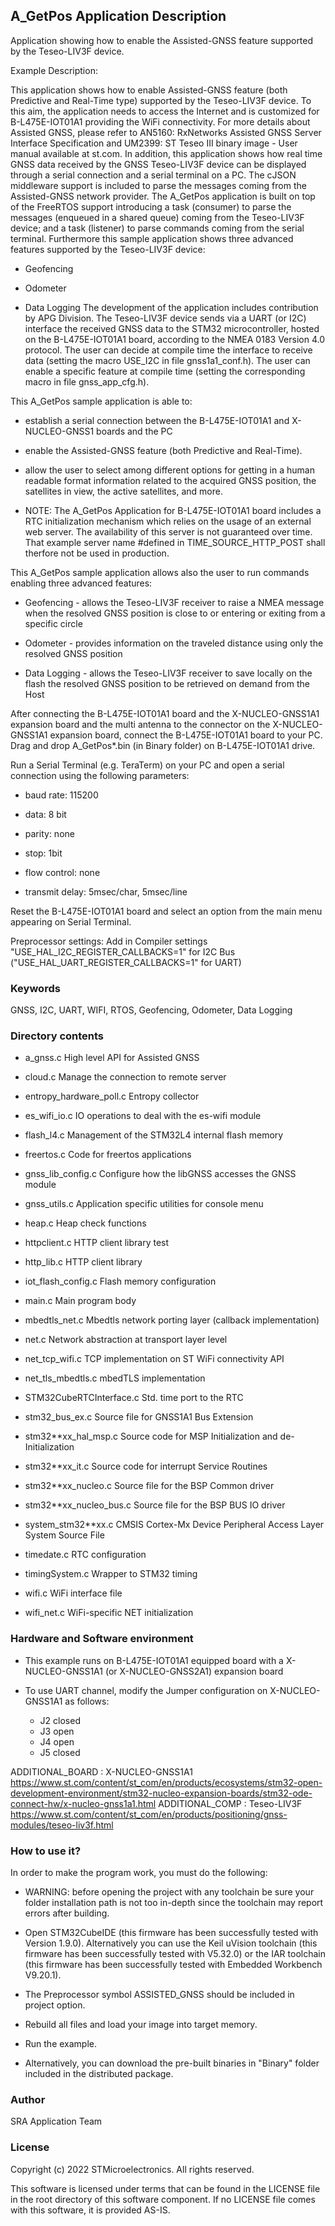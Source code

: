 
## <b>A_GetPos Application Description</b>

Application showing how to enable the Assisted-GNSS feature supported by the Teseo-LIV3F device.

Example Description:

This application shows how to enable Assisted-GNSS feature (both Predictive and Real-Time 
type) supported by the Teseo-LIV3F device.
To this aim, the application needs to access the Internet and is customized for B-L475E-IOT01A1 
providing the WiFi connectivity. For more details about Assisted GNSS, please refer to AN5160: 
RxNetworks Assisted GNSS Server Interface Specification and UM2399: ST Teseo III binary image - 
User manual available at st.com.
In addition, this application shows how real time GNSS data received by the GNSS Teseo-LIV3F 
device can be displayed through a serial connection and a serial terminal on a PC. 
The cJSON middleware support is included to parse the messages coming from the Assisted-GNSS network 
provider.
The A_GetPos application is built on top of the FreeRTOS support introducing a task (consumer) to parse 
the messages (enqueued in a shared queue) coming from the Teseo-LIV3F device; and a task (listener) to 
parse commands coming from the serial terminal.
Furthermore this sample application shows three advanced features supported by the Teseo-LIV3F device:

 - Geofencing

 - Odometer

 - Data Logging
The development of the application includes contribution by APG Division.
The Teseo-LIV3F device sends via a UART (or I2C) interface the received GNSS data to the STM32 
microcontroller, hosted on the B-L475E-IOT01A1 board, according to the NMEA 0183 Version 4.0 protocol.
The user can decide at compile time the interface to receive data (setting the macro USE_I2C in file
gnss1a1_conf.h).
The user can enable a specific feature at compile time (setting the corresponding macro in file gnss_app_cfg.h).

This A_GetPos sample application is able to:

 - establish a serial connection between the B-L475E-IOT01A1 and X-NUCLEO-GNSS1 boards and the PC

 - enable the Assisted-GNSS feature (both Predictive and Real-Time).

 - allow the user to select among different options for getting in a human readable format information related 
   to the acquired GNSS position, the satellites in view, the active satellites, and more.

 - NOTE: The A_GetPos Application for B-L475E-IOT01A1 board includes a RTC initialization mechanism which 
   relies on the usage of an external web server. The availability of this server is not guaranteed over time. 
   That example server name #defined in TIME_SOURCE_HTTP_POST shall therfore not be used in production.   
	
This A_GetPos sample application allows also the user to run commands enabling three advanced features:

 - Geofencing - allows the Teseo-LIV3F receiver to raise a NMEA message when the resolved GNSS position is 
   close to or entering or exiting from a specific circle

 - Odometer - provides information on the traveled distance using only the resolved GNSS position

 - Data Logging - allows the Teseo-LIV3F receiver to save locally on the flash the resolved GNSS position 
   to be retrieved on demand from the Host

After connecting the B-L475E-IOT01A1 board and the X-NUCLEO-GNSS1A1 expansion board and the multi antenna 
to the connector on the X-NUCLEO-GNSS1A1 expansion board, connect the B-L475E-IOT01A1 board to your PC.
Drag and drop A_GetPos*.bin (in Binary folder) on B-L475E-IOT01A1 drive.

Run a Serial Terminal (e.g. TeraTerm) on your PC and open a serial connection using the 
following parameters:

 - baud rate: 115200

 - data: 8 bit

 - parity: none

 - stop: 1bit

 - flow control: none

 - transmit delay: 5msec/char, 5msec/line

Reset the B-L475E-IOT01A1 board and select an option from the main menu appearing on Serial Terminal.

Preprocessor settings:
  Add in Compiler settings "USE_HAL_I2C_REGISTER_CALLBACKS=1" for I2C Bus ("USE_HAL_UART_REGISTER_CALLBACKS=1" for UART)
  
### <b>Keywords</b>

GNSS, I2C, UART, WIFI, RTOS, Geofencing, Odometer, Data Logging 

### <b>Directory contents</b>

 - a_gnss.c                High level API for Assisted GNSS
 
 - cloud.c                 Manage the connection to remote server
 
 - entropy_hardware_poll.c Entropy collector
 
 - es_wifi_io.c            IO operations to deal with the es-wifi module
 
 - flash_l4.c              Management of the STM32L4 internal flash memory
 
 - freertos.c              Code for freertos applications
 
 - gnss_lib_config.c       Configure how the libGNSS accesses the GNSS module
 
 - gnss_utils.c            Application specific utilities for console menu
 
 - heap.c                  Heap check functions
 
 - httpclient.c            HTTP client library test
 
 - http_lib.c              HTTP client library
 
 - iot_flash_config.c      Flash memory configuration 
 
 - main.c                  Main program body
 
 - mbedtls_net.c           Mbedtls network porting layer (callback implementation)
 
 - net.c                   Network abstraction at transport layer level
 
 - net_tcp_wifi.c          TCP implementation on ST WiFi connectivity API
 
 - net_tls_mbedtls.c       mbedTLS implementation
 
 - STM32CubeRTCInterface.c Std. time port to the RTC
 
 - stm32_bus_ex.c          Source file for GNSS1A1 Bus Extension
 
 - stm32**xx_hal_msp.c     Source code for MSP Initialization and de-Initialization

 - stm32**xx_it.c          Source code for interrupt Service Routines

 - stm32**xx_nucleo.c      Source file for the BSP Common driver 
						
 - stm32**xx_nucleo_bus.c  Source file for the BSP BUS IO driver
 
 - system_stm32**xx.c      CMSIS Cortex-Mx Device Peripheral Access Layer System Source File

 - timedate.c              RTC configuration

 - timingSystem.c          Wrapper to STM32 timing

 - wifi.c                  WiFi interface file
 
 - wifi_net.c              WiFi-specific NET initialization

### <b>Hardware and Software environment</b>

  - This example runs on B-L475E-IOT01A1 equipped board with a X-NUCLEO-GNSS1A1 (or X-NUCLEO-GNSS2A1) expansion board

  - To use UART channel, modify the Jumper configuration on X-NUCLEO-GNSS1A1 as follows:
    - J2 closed
    - J3 open
    - J4 open
    - J5 closed

ADDITIONAL_BOARD : X-NUCLEO-GNSS1A1 https://www.st.com/content/st_com/en/products/ecosystems/stm32-open-development-environment/stm32-nucleo-expansion-boards/stm32-ode-connect-hw/x-nucleo-gnss1a1.html
ADDITIONAL_COMP : Teseo-LIV3F https://www.st.com/content/st_com/en/products/positioning/gnss-modules/teseo-liv3f.html

### <b>How to use it?</b>

In order to make the program work, you must do the following:

 - WARNING: before opening the project with any toolchain be sure your folder
   installation path is not too in-depth since the toolchain may report errors
   after building.

 - Open STM32CubeIDE (this firmware has been successfully tested with Version 1.9.0).
   Alternatively you can use the Keil uVision toolchain (this firmware
   has been successfully tested with V5.32.0) or the IAR toolchain (this firmware has 
   been successfully tested with Embedded Workbench V9.20.1).

 - The Preprocessor symbol ASSISTED_GNSS should be included in project option.

 - Rebuild all files and load your image into target memory.

 - Run the example.

 - Alternatively, you can download the pre-built binaries in "Binary" 
   folder included in the distributed package.

### <b>Author</b>

SRA Application Team

### <b>License</b>

Copyright (c) 2022 STMicroelectronics.
All rights reserved.

This software is licensed under terms that can be found in the LICENSE file
in the root directory of this software component.
If no LICENSE file comes with this software, it is provided AS-IS.
